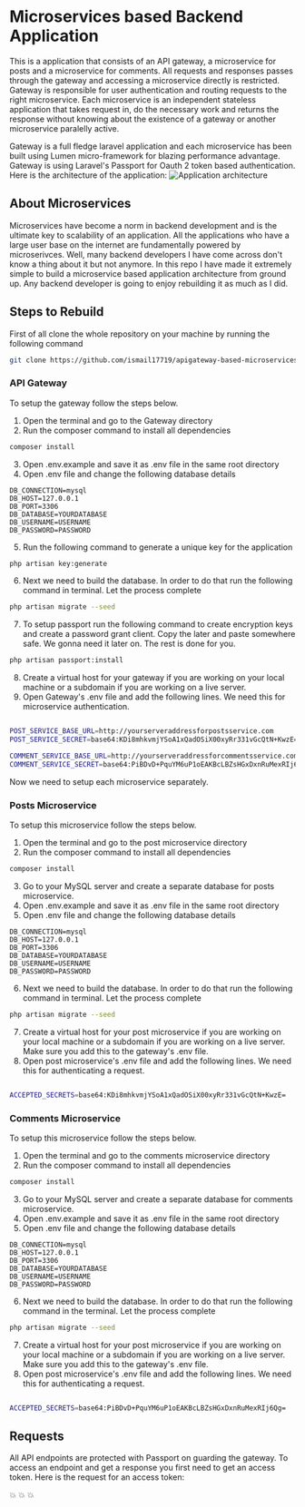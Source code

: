 

# Microservices based Backend Application

This is a application that consists of an API gateway, a microservice for posts and a microservice for comments. All requests and responses passes through the gateway 
and accessing a microservice directly is restricted. Gateway is responsible for user authentication and routing requests to the right microservice. Each microservice 
is an independent stateless application that takes request in, do the necessary work and returns the response without knowing about the existence of a gateway or another 
microservice paralelly active. 

Gateway is a full fledge laravel application and each microservice has been built using Lumen micro-framework for blazing performance advantage. Gateway is using Laravel's Passport for Oauth 2 token based authentication. Here is the 
architecture of the application:
<img src="https://yourimageshare.com/ib/8aJdc5bSnb.png" alt="Application architecture">

## About Microservices

Microservices have become a norm in backend development and is the ultimate key to scalability of an application. All the applications who have a large user base 
on the internet are fundamentally powered by microserivces. Well, many backend developers I have come across don't know a thing about it but not anymore. In this 
repo I have made it extremely simple to build a microservice based application architecture from ground up. Any backend developer is going to enjoy rebuilding 
it as much as I did.

## Steps to Rebuild

First of all clone the whole repository on your machine by running the following command
```sh
git clone https://github.com/ismail17719/apigateway-based-microservices-in-laravel-and-lumen.git
```
### API Gateway
To setup the gateway follow the steps below.
1. Open the terminal and go to the Gateway directory
2. Run the composer command to install all dependencies
```sh
composer install
```
3. Open .env.example and save it as .env file in the same root directory
4. Open .env file and change the following database details
```
DB_CONNECTION=mysql
DB_HOST=127.0.0.1
DB_PORT=3306
DB_DATABASE=YOURDATABASE
DB_USERNAME=USERNAME
DB_PASSWORD=PASSWORD
```

5. Run the following command to generate a unique key for the application
```sh
php artisan key:generate
```
6.  Next we need to build the database. In order to do that run the following command in terminal. Let the process complete
```sh
php artisan migrate --seed
```
7. To setup passport run the following command to create encryption keys and create a password grant client. Copy the later and paste somewhere safe. We gonna need it later on. The rest is done for you.

```sh
php artisan passport:install
```

8. Create a virtual host for your gateway if you are working on your local machine or a subdomain if you are working on a live server.
9. Open Gateway's .env file and add the following lines. We need this for microservice authentication.

```sh

POST_SERVICE_BASE_URL=http://yourserveraddressforpostsservice.com
POST_SERVICE_SECRET=base64:KDi8mhkvmjYSoA1xQadOSiX00xyRr331vGcQtN+KwzE=

COMMENT_SERVICE_BASE_URL=http://yourserveraddressforcommentsservice.com
COMMENT_SERVICE_SECRET=base64:PiBDvD+PquYM6uP1oEAKBcLBZsHGxDxnRuMexRIj6Qg=
```
Now we need to setup each microservice separately.

### Posts Microservice
To setup this microservice follow the steps below.
1. Open the terminal and go to the post microservice directory
2. Run the composer command to install all dependencies
```sh
composer install
```
3. Go to your MySQL server and create a separate database for posts microservice.
4. Open .env.example and save it as .env file in the same root directory
5. Open .env file and change the following database details
```
DB_CONNECTION=mysql
DB_HOST=127.0.0.1
DB_PORT=3306
DB_DATABASE=YOURDATABASE
DB_USERNAME=USERNAME
DB_PASSWORD=PASSWORD
```


6.  Next we need to build the database. In order to do that run the following command in terminal. Let the process complete
```sh
php artisan migrate --seed
```
7. Create a virtual host for your post microservice if you are working on your local machine or a subdomain if you are working on a live server. Make sure you add this to the gateway's .env file.
8. Open post microservice's .env file and add the following lines. We need this for authenticating a request.

```sh

ACCEPTED_SECRETS=base64:KDi8mhkvmjYSoA1xQadOSiX00xyRr331vGcQtN+KwzE=

```

### Comments Microservice
To setup this microservice follow the steps below.
1. Open the terminal and go to the comments microservice directory
2. Run the composer command to install all dependencies
```sh
composer install
```
3. Go to your MySQL server and create a separate database for comments microservice.
4. Open .env.example and save it as .env file in the same root directory
5. Open .env file and change the following database details
```
DB_CONNECTION=mysql
DB_HOST=127.0.0.1
DB_PORT=3306
DB_DATABASE=YOURDATABASE
DB_USERNAME=USERNAME
DB_PASSWORD=PASSWORD
```


6.  Next we need to build the database. In order to do that run the following command in the terminal. Let the process complete
```sh
php artisan migrate --seed
```
7. Create a virtual host for your post microservice if you are working on your local machine or a subdomain if you are working on a live server. Make sure you add this to the gateway's .env file.
8. Open post microservice's .env file and add the following lines. We need this for authenticating a request.

```sh

ACCEPTED_SECRETS=base64:PiBDvD+PquYM6uP1oEAKBcLBZsHGxDxnRuMexRIj6Qg=

```
## Requests

All API endpoints are protected with Passport on guarding the gateway. To access an endpoint and get a response you first need to get an access token. Here is the request for an access token:

 :boom: :boom: :boom:
